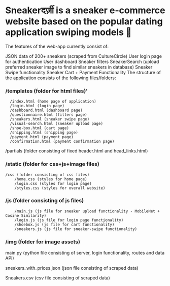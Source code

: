 # Sneakerदर्ज़ी is a sneaker e-commerce website based on the popular dating application swiping models 👟 

The features of the web-app currently consist of:

JSON data of 200+ sneakers (scraped from CultureCircle)
User login page for authentication
User dashboard 
Sneaker filters
SneakerSearch (upload preferred sneaker image to find similar sneakers in database)
Sneaker Swipe functionality 
Sneaker Cart + Payment Functionality
The structure of the application consists of the following files/folders:

### /templates (folder for html files)'
	  /index.html (home page of application)
	  /login.html (login page)
	  /dashboard.html (dashboard page)
	  /questionnaire.html (filters page)
	  /sneakers.html (sneaker swipe page)
	  /visual-search.html (sneaker upload page)
	  /shoe-box.html (cart page)
	  /shipping.html (shipping page)
	  /payment.html (payment page)
	  /confirmation.html (payment confirmation page)

/partials (folder consisting of fixed header.html and head_links.html)

### /static (folder for css+js+image files)
	/css (folder consisting of css files)
		/home.css (styles for home page)
		/login.css (styles for login page)
		/styles.css (styles for overall website)
### /js (folder consisting of js files)
		/main.js (js file for sneaker upload functionality - MobileNet + Cosine Similarity)
		/login.js (js file for login page functionality)
		/shoebox.js (js file for cart functionality)
		/sneakers.js (js file for sneaker-swipe functionality)
### /img (folder for image assets)

main.py (python file consisting of server, login functionality, routes and data API)

sneakers_with_prices.json (json file consisting of scraped data)

Sneakers.csv (csv file consisting of scraped data)

